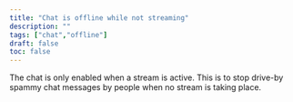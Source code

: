 ```yaml
---
title: "Chat is offline while not streaming"
description: ""
tags: ["chat","offline"]
draft: false
toc: false
---
```


The chat is only enabled when a stream is active. This is to stop drive-by spammy chat messages by people when no stream is taking place.

